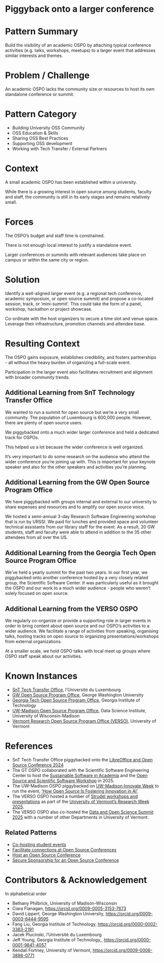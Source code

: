# Piggyback onto a larger conference

# Pattern Summary

Build the visibility of an academic OSPO by attaching typical conference activities (e.g. talks, workshops, meetups) to a larger event that addresses similar interests and themes.

# Problem / Challenge

An academic OSPO lacks the community size or resources to host its own standalone conference or summit.

# Pattern Category

- Building University OSS Community
- OSS Education & Skills  
- Sharing OSS Best Practices  
- Supporting OSS development  
- Working with Tech Transfer / External Partners  

# Context

A small academic OSPO has been established within a university. 

While there is a growing interest in open source among students, faculty and staff, the community is still in its early stages and remains relatively small.

# Forces

The OSPO’s budget and staff time is constrained.

There is not enough local interest to justify a standalone event.

Larger conferences or summits with relevant audiences take place on campus or within the same city or region. 

# Solution
Identify a well-aligned larger event (e.g. a regional tech conference, academic symposium, or open source summit) and propose a co-located session, track, or ‘mini-summit’. This could take the form of a panel, workshop, hackathon or project showcase.

Co-ordinate with the host organizers to secure a time slot and venue space. Leverage their infrastructure, promotion channels and attendee base. 

# Resulting Context
The OSPO gains exposure, establishes credibility, and fosters partnerships - all without the heavy burden of organizing a full-scale event. 

Participation in the larger event also facilitates recruitment and alignment with broader community trends. 

## Additional Learning from SnT Technology Transfer Office
We wanted to run a summit for open source but we’re a very small community. The population of Luxembourg is 600,000 people. However, there are plenty of open source users. 

We piggybacked onto a much wider larger conference and held a dedicated track for OSPOs. 

This helped us a lot because the wider conference is well organized. 

It’s very important to do some research on the audience who attend the wider conference you’re joining up with. This is important for your keynote speaker and also for the other speakers and activities you’re planning.

## Additional Learning from the GW Open Source Program Office
We have piggybacked with groups internal and external to our university to share expenses and resources and to amplify our open source voice.

We hosted a semi-annual 3-day Research Software Engineering workshop that is run by URSSI.  We paid for lunches and provided space and volunteer technical assistants from our library staff for the event.  As a result, 20 GW students, staff and faculty were able to attend in addition to the 35 other attendees from all over the US.

## Additional Learning from the Georgia Tech Open Source Program Office
We’ve held a yearly summit for the past two years. In our first year, we piggybacked onto another conference hosted by a very closely related group, the Scientific Software Center. It was particularly useful as it brought the OSPO and our work to a much wider audience - people who weren’t solely focused on open source.

## Additional Learning from the VERSO OSPO
We regularly co-organize or provide a supporting role in larger events in order to bring content about open source and our OSPO’s activities to a wider audience. We facilitate a range of activities from speaking, organising talks, hosting tracks on open source to organizing presentations/workshops from external organizations. 

At a smaller scale, we hold OSPO talks with local meet up groups where OSPO staff speak about our activities.

# Known Instances
* [SnT Tech Transfer Office](https://www.uni.lu/snt-en/), l’Université du Luxembourg
* [GW Open Source Program Office](https://ospo.gwu.edu/), George Washington University
* [Georgia Tech Open Source Program Office](https://ospo.cc.gatech.edu/), Georgia Institute of Technology
* [UW-Madison Open Source Program Office](https://ospo.wisc.edu/), Data Science Institute, University of Wisconsin-Madison
* [Vermont Research Open Source Program Office (VERSO)](https://verso.w3.uvm.edu/), University of Vermont

# References
* SnT Tech Transfer Office piggybacked onto the [LibreOffice and Open Source Conference 2024](https://www.uni.lu/snt-en/events/open-source-conference-2024/)
* The GT OSPO collaborated with the Scientific Software Engineering Center to host the [Sustainable Software in Academia](https://ssecenter.cc.gatech.edu/georgia-tech-scientific-software-2024-workshop/) and the [Open Source and Scientific Software Workshop](https://ospo.cc.gatech.edu/ospo-sse-workshop-2025/) in 2025.
* The UW-Madison OSPO piggybacked on [UW-Madison Innovate Week](https://innovate.wisc.edu/uw-madison-innovate-week/) to run the event, [‘How Open Source Is Fostering Innovation in AI’](https://ospo.wisc.edu/blog/2024/AI/).
* The VERSO OSPO hosted a number of [Strudel workshops and presentations](https://verso.w3.uvm.edu/research-week-2025-strudel-ux-workshops/) as part of the [University of Vermont’s Research Week 2025](https://www.uvm.edu/ovpr/research-week). 
* The VERSO OSPO also co-hosted the [Data and Open Science Summit 2025](https://verso.w3.uvm.edu/data-open-science-summit/) with a number of other Departments in University of Vermont.

## Related Patterns
* [Co-hosting student events](https://github.com/CURIOSSorg/curioss-patterns/blob/main/cohosting-student-events.md)
* [Facilitate connections at Open Source Conferences](https://github.com/CURIOSSorg/curioss-patterns/blob/main/facilitate-connections-at-open-source-conferences.md)
* [Host an Open Source Conference](https://github.com/CURIOSSorg/curioss-patterns/blob/main/host-an-open-source-conference.md)
* [Secure Sponsorship for an Open Source Conference](https://github.com/CURIOSSorg/curioss-patterns/blob/main/secure-sponsorship-for-an-open-source-conference.md)

# Contributors & Acknowledgement
In alphabetical order

* Bethany Philbrick, University of Madison-Wisconsin
* Ciara Flanagan, https://orcid.org/0009-0005-3153-7673
* David Lippert, George Washington University, https://orcid.org/0009-0003-6444-9595
* Fang Liu, Georgia Institute of Technology, https://orcid.org/0000-0002-3383-2191 
* Jacek Plucinski, l’Université du Luxembourg
* Jeff Young, Georgia Institute of Technology,, https://orcid.org/0000-0001-9841-4057
* Kendall Fortney, University of Vermont, https://orcid.org/0009-0006-3898-0771

